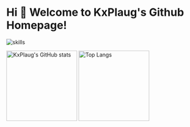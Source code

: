 # Hi 🎉 Welcome to KxPlaug's Github Homepage!


![skills](https://skillicons.dev/icons?i=rust,python,java,docker,git,github,html,js,linux,nodejs,regex,stackoverflow,ts,visualstudio,vscode,go)

<img src="https://github-readme-stats-one-bice.vercel.app/api?username=KxPlaug&count_private=true&theme=calm&show_icons=true&include_all_commits=true&role=OWNER,ORGANIZATION_MEMBER,COLLABORATOR" alt="KxPlaug's GitHub stats" height="185px" /> <img src="https://github-readme-stats-one-bice.vercel.app/api/top-langs/?username=Kxplaug&layout=compact&langs_count=8&theme=calm&role=OWNER,ORGANIZATION_MEMBER" alt="Top Langs" height="185px" />
